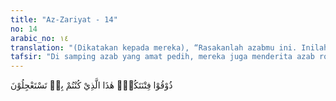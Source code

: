 ```yaml
---
title: "Az-Zariyat - 14"
no: 14
arabic_no: ١٤
translation: "(Dikatakan kepada mereka), “Rasakanlah azabmu ini. Inilah azab yang dahulu kamu minta agar disegerakan.” "
tafsir: "Di samping azab yang amat pedih, mereka juga menderita azab rohani ketika para malaikat berkata, \"Rasakanlah azabmu ini yang dahulu kamu waktu di dunia selalu kamu minta supaya disegerakan.\""
---
```


ذُوْقُوْا فِتْنَتَكُمْۗ هٰذَا الَّذِيْ كُنْتُمْ بِهٖ تَسْتَعْجِلُوْنَ 
